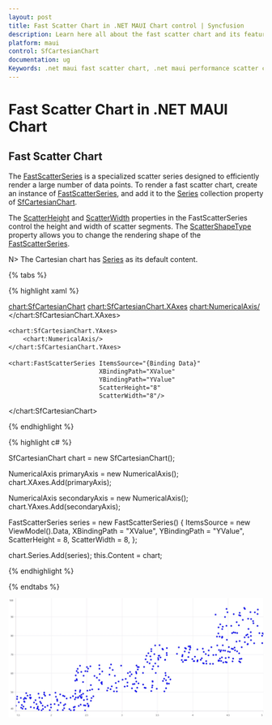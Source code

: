 ```yaml
---
layout: post
title: Fast Scatter Chart in .NET MAUI Chart control | Syncfusion
description: Learn here all about the fast scatter chart and its features in Syncfusion® .NET MAUI Chart (SfCartesianChart) control.
platform: maui
control: SfCartesianChart
documentation: ug
Keywords: .net maui fast scatter chart, .net maui performance scatter chart, fast scatter chart customization .net maui, syncfusion maui fast scatter chart, cartesian fast scatter chart maui, cartesian performance scatter chart maui, .net maui chart fast scatter visualization.
---
```


# Fast Scatter Chart in .NET MAUI Chart

## Fast Scatter Chart

The [FastScatterSeries]() is a specialized scatter series designed to efficiently render a large number of data points. To render a fast scatter chart, create an instance of [FastScatterSeries](), and add it to the [Series](https://help.syncfusion.com/cr/maui/Syncfusion.Maui.Charts.SfCartesianChart.html#Syncfusion_Maui_Charts_SfCartesianChart_Series) collection property of [SfCartesianChart](https://help.syncfusion.com/cr/maui/Syncfusion.Maui.Charts.SfCartesianChart.html).

The [ScatterHeight]() and [ScatterWidth]() properties in the FastScatterSeries control the height and width of scatter segments. The [ScatterShapeType]() property allows you to change the rendering shape of the [FastScatterSeries]().

N> The Cartesian chart has [Series](https://help.syncfusion.com/cr/maui/Syncfusion.Maui.Charts.SfCartesianChart.html#Syncfusion_Maui_Charts_SfCartesianChart_Series) as its default content.

{% tabs %}

{% highlight xaml %}

<chart:SfCartesianChart>
    <chart:SfCartesianChart.XAxes>
        <chart:NumericalAxis/>
    </chart:SfCartesianChart.XAxes>

    <chart:SfCartesianChart.YAxes>
        <chart:NumericalAxis/>
    </chart:SfCartesianChart.YAxes>

    <chart:FastScatterSeries ItemsSource="{Binding Data}"
                             XBindingPath="XValue"
                             YBindingPath="YValue" 
                             ScatterHeight="8"
                             ScatterWidth="8"/>
</chart:SfCartesianChart>

{% endhighlight %}

{% highlight c# %}

SfCartesianChart chart = new SfCartesianChart();

NumericalAxis primaryAxis = new NumericalAxis();
chart.XAxes.Add(primaryAxis);

NumericalAxis secondaryAxis = new NumericalAxis();
chart.YAxes.Add(secondaryAxis);

FastScatterSeries series = new FastScatterSeries()
{
    ItemsSource = new ViewModel().Data,
    XBindingPath = "XValue",
    YBindingPath = "YValue",
    ScatterHeight = 8,
    ScatterWidth = 8,
};

chart.Series.Add(series);
this.Content = chart;

{% endhighlight %}

{% endtabs %}

![FastScatter chart type in MAUI Chart](Chart-types-images/maui_fast_scatter_chart.jpg)